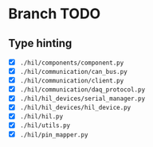 # Branch TODO
## Type hinting
- [x] `./hil/components/component.py`
- [x] `./hil/communication/can_bus.py`
- [x] `./hil/communication/client.py`
- [x] `./hil/communication/daq_protocol.py`
- [x] `./hil/hil_devices/serial_manager.py`
- [x] `./hil/hil_devices/hil_device.py`
- [x] `./hil/hil.py`
- [x] `./hil/utils.py`
- [x] `./hil/pin_mapper.py`
